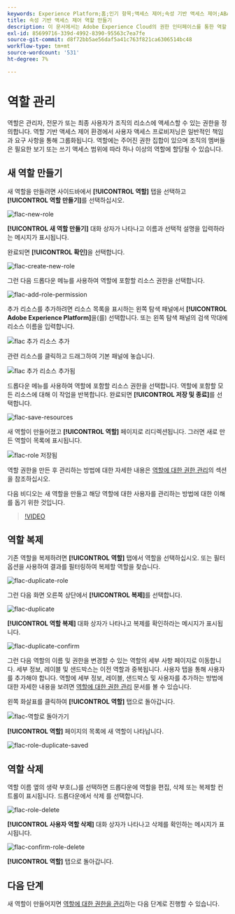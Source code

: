 ```yaml
---
keywords: Experience Platform;홈;인기 항목;액세스 제어;속성 기반 액세스 제어;ABAC
title: 속성 기반 액세스 제어 역할 만들기
description: 이 문서에서는 Adobe Experience Cloud의 권한 인터페이스를 통한 역할 관리에 대한 정보를 제공합니다
exl-id: 85699716-339d-4992-8390-95563c7ea7fe
source-git-commit: d8f72bb5ae56daf5a41c763f821ca6306514bc48
workflow-type: tm+mt
source-wordcount: '531'
ht-degree: 7%

---
```


# 역할 관리

역할은 관리자, 전문가 또는 최종 사용자가 조직의 리소스에 액세스할 수 있는 권한을 정의합니다. 역할 기반 액세스 제어 환경에서 사용자 액세스 프로비저닝은 일반적인 책임과 요구 사항을 통해 그룹화됩니다. 역할에는 주어진 권한 집합이 있으며 조직의 멤버들은 필요한 보기 또는 쓰기 액세스 범위에 따라 하나 이상의 역할에 할당될 수 있습니다.

## 새 역할 만들기

새 역할을 만들려면 사이드바에서 **[!UICONTROL 역할]** 탭을 선택하고 **[!UICONTROL 역할 만들기]**&#x200B;를 선택하십시오.

![flac-new-role](../../images/flac-ui/flac-new-role.png)

**[!UICONTROL 새 역할 만들기]** 대화 상자가 나타나고 이름과 선택적 설명을 입력하라는 메시지가 표시됩니다.

완료되면 **[!UICONTROL 확인]**&#x200B;을 선택합니다.

![flac-create-new-role](../../images/flac-ui/flac-create-new-role.png)

그런 다음 드롭다운 메뉴를 사용하여 역할에 포함할 리소스 권한을 선택합니다.

![flac-add-role-permission](../../images/flac-ui/flac-add-role-permission.png)

추가 리소스를 추가하려면 리소스 목록을 표시하는 왼쪽 탐색 패널에서 **[!UICONTROL Adobe Experience Platform]**&#x200B;을(를) 선택합니다. 또는 왼쪽 탐색 패널의 검색 막대에 리소스 이름을 입력합니다.

![flac 추가 리소스 추가](../../images/flac-ui/flac-add-additional-resources.png)

관련 리소스를 클릭하고 드래그하여 기본 패널에 놓습니다.

![flac 추가 리소스 추가됨](../../images/flac-ui/flac-additional-resources-added.png)

드롭다운 메뉴를 사용하여 역할에 포함할 리소스 권한을 선택합니다. 역할에 포함할 모든 리소스에 대해 이 작업을 반복합니다. 완료되면 **[!UICONTROL 저장 및 종료]**&#x200B;를 선택합니다.

![flac-save-resources](../../images/flac-ui/flac-save-resources.png)

새 역할이 만들어졌고 **[!UICONTROL 역할]** 페이지로 리디렉션됩니다. 그러면 새로 만든 역할이 목록에 표시됩니다.

![flac-role 저장됨](../../images/flac-ui/flac-role-saved.png)

역할 권한을 만든 후 관리하는 방법에 대한 자세한 내용은 [역할에 대한 권한 관리](#manage-permissions-for-a-role)의 섹션을 참조하십시오.

다음 비디오는 새 역할을 만들고 해당 역할에 대한 사용자를 관리하는 방법에 대한 이해를 돕기 위한 것입니다.

>[!VIDEO](https://video.tv.adobe.com/v/336081/?learn=on)

## 역할 복제

기존 역할을 복제하려면 **[!UICONTROL 역할]** 탭에서 역할을 선택하십시오. 또는 필터 옵션을 사용하여 결과를 필터링하여 복제할 역할을 찾습니다.

![flac-duplicate-role](../../images/flac-ui/flac-duplicate-role.png)

그런 다음 화면 오른쪽 상단에서 **[!UICONTROL 복제]**&#x200B;를 선택합니다.

![flac-duplicate](../../images/flac-ui/flac-duplicate.png)

**[!UICONTROL 역할 복제]** 대화 상자가 나타나고 복제를 확인하라는 메시지가 표시됩니다.

![flac-duplicate-confirm](../../images/flac-ui/flac-duplicate-confirm.png)

그런 다음 역할의 이름 및 권한을 변경할 수 있는 역할의 세부 사항 페이지로 이동합니다. 세부 정보, 레이블 및 샌드박스는 이전 역할과 중복됩니다. 사용자 탭을 통해 사용자를 추가해야 합니다. 역할에 세부 정보, 레이블, 샌드박스 및 사용자를 추가하는 방법에 대한 자세한 내용을 보려면 [역할에 대한 권한 관리](permissions.md) 문서를 볼 수 있습니다.

왼쪽 화살표를 클릭하여 **[!UICONTROL 역할]** 탭으로 돌아갑니다.

![flac-역할로 돌아가기](../../images/flac-ui/flac-return-to-roles.png)

**[!UICONTROL 역할]** 페이지의 목록에 새 역할이 나타납니다.

![flac-role-duplicate-saved](../../images/flac-ui/flac-role-duplicate-saved.png)

## 역할 삭제

역할 이름 옆의 생략 부호(`…`)를 선택하면 드롭다운에 역할을 편집, 삭제 또는 복제할 컨트롤이 표시됩니다. 드롭다운에서 삭제 를 선택합니다.

![flac-role-delete](../../images/flac-ui/flac-role-delete.png)

**[!UICONTROL 사용자 역할 삭제]** 대화 상자가 나타나고 삭제를 확인하는 메시지가 표시됩니다.

![flac-confirm-role-delete](../../images/flac-ui/flac-confirm-role-delete.png)

**[!UICONTROL 역할]** 탭으로 돌아갑니다.

## 다음 단계

새 역할이 만들어지면 [역할에 대한 권한을 관리](permissions.md)하는 다음 단계로 진행할 수 있습니다.
